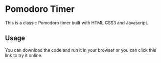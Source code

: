 # Pomodoro Timer

This is a classic Pomodoro timer built with HTML CSS3 and Javascript.


## Usage

You can download the code and run it in your browser or you can click this link to try it online.
